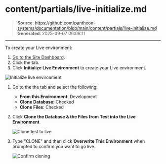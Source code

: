 # content/partials/live-initialize.md

> **Source**: https://github.com/pantheon-systems/documentation/blob/main/content/partials/live-initialize.md
> **Generated**: 2025-09-07 06:08:11

---

To create your Live environment:

1. [Go to the Site Dashboard](/guides/account-mgmt/workspace-sites-teams/sites#site-dashboard).
1. Click the <Icon icon="equalizer" text="Live"/> tab.
1. Click **Initialize Live Environment** to create your Live environment.

![Initialize live environment](../../images/dashboard/new-dashboard/2024/launch-initialize-live.png)

1. Go to the the <Icon icon="server" text="Database / Files"/> tab and select the following:

   - **From this Environment**: Development
   - **Clone Database**: Checked
   - **Clone Files**: Checked

1. Click **Clone the Database & the Files from Test into the Live Environment**.

   ![Clone test to live](../../images/dashboard/new-dashboard/2024/launch-clone-test-to-live.png)

1. Type "CLONE" and then click **Overwrite This Environment** when prompted to confirm you want to go live.

   ![Confirm cloning](../../images/launch-clone-test-live-confirm.png)

